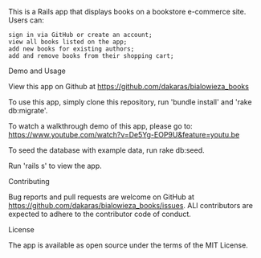 This is a Rails app that displays books on a bookstore e-commerce site.
Users can:

    sign in via GitHub or create an account;
    view all books listed on the app;
    add new books for existing authors;
    add and remove books from their shopping cart;

Demo and Usage

View this app on Github at https://github.com/dakaras/bialowieza_books


To use this app, simply clone this repository, run 'bundle install' and 'rake db:migrate'.

To watch a walkthrough demo of this app, please go to: https://www.youtube.com/watch?v=De5Yg-EOP9U&feature=youtu.be

To seed the database with example data, run rake db:seed.

Run 'rails s' to view the app.

Contributing

Bug reports and pull requests are welcome on GitHub at https://github.com/dakaras/bialowieza_books/issues. ALl contributors are expected to adhere to the contributor code of conduct.

License

The app is available as open source under the terms of the MIT License.
